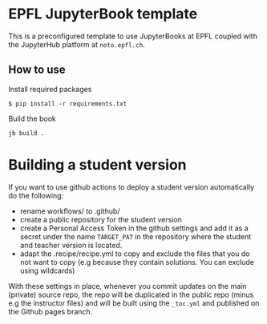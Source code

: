 # EPFL JupyterBook template

This is a preconfigured template to use JupyterBooks at EPFL coupled with the JupyterHub platform at `noto.epfl.ch`. 

## How to use

Install required packages

```
$ pip install -r requirements.txt
```

Build the book

```
jb build .
```

# Building a student version 

If you want to use github actions to deploy a student version automatically do the following: 

- rename workflows/ to .github/ 
- create a public repository for the student version 
- create a Personal Access Token in the github settings and add it as a secret under the name `TARGET_PAT` in the repository where the student and teacher version is located. 
- adapt the .recipe/recipe.yml to copy and exclude the files that you do not want to copy (e.g because they contain solutions. You can exclude using wildcards)

With these settings in place, whenever you commit updates on the main (private) source repo, the repo will be duplicated in the public repo (minus e.g the instructor files) and will be built using the `_toc.yml` and published on the Github pages branch. 

